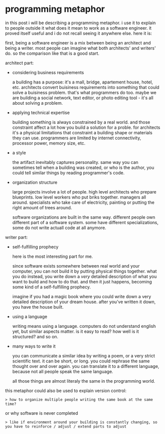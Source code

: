 # programming metaphor

in this post i will be describing a programming metaphor.
i use it to explain to people outside it what does it mean to work as a software engineer.
it proved itself useful and i do not recall seeing it anywhere else. here it is:

first, being a software engineer is a mix between being an architect and being a writer.
most people can imagine what both architects' and writers' do.
so the comparison like that is a good start.

architect part:

- considering business requirements

  a building has a purpose: it's a mall, bridge, apartement house, hotel, etc.
  architects convert buisiness requirements into something that could solve a buisiness problem.
  that's what programmers do too.
  maybe we are building a social network, text editor, or photo editing tool - it's all about solving a problem.

- applying technical expertise

  building something is always constrained by a real world.
  and those constraint affect a lot how you build a solution for a proble.
  for architects it's a physical limitations that constraint a building shape or materials they can use.
  programmers are limited by internet connectivity, processor power, memory size, etc.

- a style

  the artifact inevitably captures personality.
  same way you can sometimes tell when a building was created, or who is the author,
  you could tell similar things by reading programmer's code.

- organization structure

  large projects involve a lot of people.
  high level architects who prepare blueprints.
  low level workers who put briks together.
  managers all around.
  specialists who take care of electricity, painting or putting the right amount of trees around.

  software organizations are built in the same way.
  different people own different part of a software system.
  some have different specializations, some do not write actuall code at all anymore.

writer part:

- self-fulfilling prophecy

  here is the most interesting part for me.

  since software exists somewhere between real world and your computer, you can not build it by putting physical things together.
  what you do instead, you write down a _very_ detailed description of what you want to build and how to do that.
  and then it just happens, becoming some kind of a self-fulfilling prophecy.

  imagine if you had a magic book where you could write down a very detailed description of your dream house.
  after you've written it down, you have the house built.

- using a language

  writing means using a language.
  computers do not understand english yet, but similar aspects matter.
  is it easy to read?
  how well is it structured?
  and so on.

- many ways to write it

  you can communicate a similar idea by writing a poem, or a very strict scientific text.
  it can be short, or long.
  you could rephrase the same thought over and over again.
  you can translate it to a different language, because not all people speak the same language.

  all those things are almost literaly the same in the programming world.

this metaphor could also be used to explain version control:

    > how to organize multiple people writing the same book at the same time?

or why software is never completed

    > like if environment around your building is constantly changing, so you have to reinforce / adjust / extend parts to adjust
